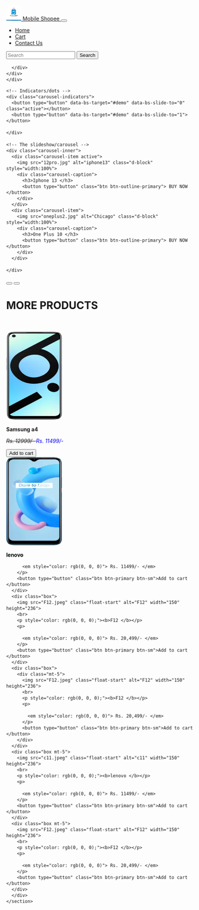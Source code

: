 <!DOCTYPE html>
<html lang="en">

<head>
  <title>Home Page </title>
  <meta charset="utf-8">
  <meta name="viewport" content="width=device-width, initial-scale=1">
  <link href="https://cdn.jsdelivr.net/npm/bootstrap@5.1.1/dist/css/bootstrap.min.css" rel="stylesheet">
  <script src="https://cdn.jsdelivr.net/npm/bootstrap@5.1.1/dist/js/bootstrap.bundle.min.js"></script>
  <link rel="stylesheet" href="style.css" />
</head>

<body>
  <nav class="navbar navbar-expand-sm bg-dark navbar-dark ">
    <div class="container-fluid">
      <a class="navbar-brand" href="#">
        <img src="2logo.jpg" alt="Logo" style="width:40px;" class="rounded-pill"> Mobile Shopee
      </a>
      <button class="navbar-toggler" type="button" data-bs-toggle="collapse" data-bs-target="#mynavbar">
        <span class="navbar-toggler-icon"></span>
      </button>
      <div class="collapse navbar-collapse" id="mynavbar">
        <ul class="navbar-nav me-auto">
          <li class="nav-item">
            <a class="nav-link" href="javascript:void(0)"> Home </a>
          </li>
          <li class="nav-item">
            <a class="nav-link" href="javascript:void(0)"> Cart </a>
          </li>
          <li class="nav-item">
            <a class="nav-link" href="javascript:void(0)">Contact Us</a>
          </li>
        </ul>
        <form class="d-flex">
          <input class="form-control me-2" type="text" placeholder="Search">
          <button class="btn btn-primary" type="button">Search</button>
        </form>

      </div>
    </div>
    </div>
  </nav>
  <div id="demo" class="carousel slide" data-bs-ride="carousel">

    <!-- Indicators/dots -->
    <div class="carousel-indicators">
      <button type="button" data-bs-target="#demo" data-bs-slide-to="0" class="active"></button>
      <button type="button" data-bs-target="#demo" data-bs-slide-to="1"></button>

    </div>

    <!-- The slideshow/carousel -->
    <div class="carousel-inner">
      <div class="carousel-item active">
        <img src="12pro.jpg" alt="iphone13" class="d-block" style="width:100%">
        <div class="carousel-caption">
          <h3>Iphone 13 </h3>
          <button type="button" class="btn btn-outline-primary"> BUY NOW </button>
        </div>
      </div>
      <div class="carousel-item">
        <img src="oneplus2.jpg" alt="Chicago" class="d-block" style="width:100%">
        <div class="carousel-caption">
          <h3>One Plus 10 </h3>
          <button type="button" class="btn btn-outline-primary"> BUY NOW </button>
        </div>
      </div>

    </div>
  </div>

  <!-- Left and right controls/icons -->
  <button class="carousel-control-prev" type="button" data-bs-target="#demo" data-bs-slide="prev">
    <span class="carousel-control-prev-icon"></span>
  </button>
  <button class="carousel-control-next" type="button" data-bs-target="#demo" data-bs-slide="next">
    <span class="carousel-control-next-icon"></span>
  </button>
  </div>
  <div class=".container-fluid pt-5 align-middle bg-dark text-white">
    <h1>MORE PRODUCTS</h1>
  </div>
  <br>
  <br>
  <main>
    <section>
      <div class="box">
        <img src="6i.jpeg" class="float-start" alt="6i" width="150" height="236">
        <br>
        <p><b>Samsung a4 </b></p>
        <p>
          <em style="text-decoration: line-through"> Rs. 12999/- </em>
          <em style="color: blue"> Rs. 11499/- </em>
        </p>
        <button type="button" class="btn btn-primary btn-sm">Add to cart </button>
      </div>
      <div class="box">
        <img src="c11.jpeg" class="float-start" alt="c11" width="150" height="236">
        <br>
        <p style="color: rgb(0, 0, 0);"><b>lenovo </b></p>
        <p>

          <em style="color: rgb(0, 0, 0)"> Rs. 11499/- </em>
        </p>
        <button type="button" class="btn btn-primary btn-sm">Add to cart </button>
      </div>
      <div class="box">
        <img src="F12.jpeg" class="float-start" alt="F12" width="150" height="236">
        <br>
        <p style="color: rgb(0, 0, 0);"><b>F12 </b></p>
        <p>

          <em style="color: rgb(0, 0, 0)"> Rs. 20,499/- </em>
        </p>
        <button type="button" class="btn btn-primary btn-sm">Add to cart </button>
      </div>
      <div class="box">
        <div class="mt-5">
          <img src="F12.jpeg" class="float-start" alt="F12" width="150" height="236">
          <br>
          <p style="color: rgb(0, 0, 0);"><b>F12 </b></p>
          <p>

            <em style="color: rgb(0, 0, 0)"> Rs. 20,499/- </em>
          </p>
          <button type="button" class="btn btn-primary btn-sm">Add to cart </button>
        </div>
      </div>
      <div class="box mt-5">
        <img src="c11.jpeg" class="float-start" alt="c11" width="150" height="236">
        <br>
        <p style="color: rgb(0, 0, 0);"><b>lenovo </b></p>
        <p>

          <em style="color: rgb(0, 0, 0)"> Rs. 11499/- </em>
        </p>
        <button type="button" class="btn btn-primary btn-sm">Add to cart </button>
      </div>
      <div class="box mt-5">
        <img src="F12.jpeg" class="float-start" alt="F12" width="150" height="236">
        <br>
        <p style="color: rgb(0, 0, 0);"><b>F12 </b></p>
        <p>

          <em style="color: rgb(0, 0, 0)"> Rs. 20,499/- </em>
        </p>
        <button type="button" class="btn btn-primary btn-sm">Add to cart </button>
      </div>
      </div>
    </section>
  </main>


  </div>
</body>
